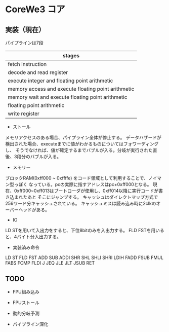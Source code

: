 # CoreWe3 コア

## 実装（現在）

パイプラインは7段

| stages                                              |
|-----------------------------------------------------|
| fetch instruction                                   |
| decode and read register                            |
| execute integer and floating point arithmetic       |
| memory access and execute floating point arithmetic |
| memory wait and execute floating point arithmetic   |
| floating point arithmetic                           |
| write register                                      |

* ストール

メモリアクセスのある場合、パイプライン全体が停止する。
データハザードが検出された場合、executeまでに値がわかるものについてはフォワーディングし、
そうでなければ、値が確定するまでバブルが入る。分岐が実行された直後、3段分のバブルが入る。

* メモリー

ブロックRAM(0xff000 ~ 0xffffe) をコード領域として利用することで、ノイマン型っぽく
なっている。pcの実際に指すアドレスはpc+0xff000となる。
現在、0xff000~0xff013はブートローダが使用し、0xff014以降に実行コードが書き込まれたあと
そこにジャンプする。
キャッシュはダイレクトマップ方式で256ワード分キャッシュされている。
キャッシュミスは読み込み時に2clkのオーバーヘッドがある。

* IO

LD STを用いて入出力をすると、下位8bitのみを入出力する。
FLD FSTを用いると、4バイト分入出力する。

* 実装済み命令

LD ST FLD FST ADD SUB ADDI SHR SHL SHLI SHRI LDIH
FADD FSUB FMUL FABS FCMP FLDI J JEQ JLE JLT JSUB RET

## TODO

* FPU組み込み

* FPUストール

* 動的分岐予測

* パイプライン深化
